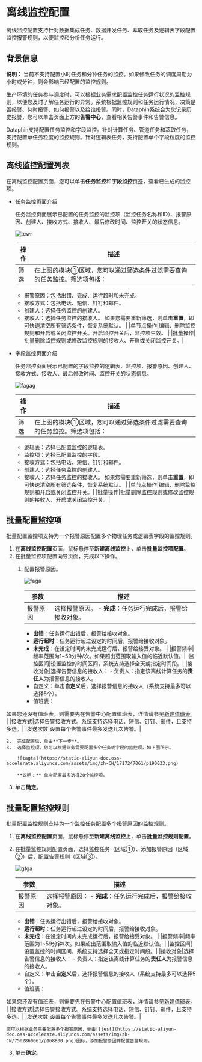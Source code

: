 # 离线监控配置

离线监控配置支持针对数据集成任务、数据开发任务、萃取任务及逻辑表字段配置监控报警规则，以便监控和分析任务运行。

## 背景信息

**说明：** 当前不支持配置小时任务和分钟任务的监控。如果修改任务的调度周期为小时或分钟，则会影响已经配置的监控规则。

生产环境的任务参与调度时，可以根据业务需求配置监控任务运行状况的监控规则，以便您及时了解任务运行的异常。系统根据监控规则和任务运行情况，决策是否报警、何时报警、如何报警以及给谁报警。同时，Dataphin系统会为您记录历史报警，您可以单击页面上方的**告警中心**，查看相关告警事件和告警信息。

Dataphin支持配置任务监控和字段监控。针对计算任务、管道任务和萃取任务，支持配置单任务粒度的监控规则。针对逻辑表任务，支持配置单个字段粒度的监控规则。

## 离线监控配置列表

在离线监控配置页面，您可以单击**任务监控**和**字段监控**页签，查看已生成的监控项。

-   任务监控页面介绍

    任务监控页面展示已配置的任务监控的监控项（监控任务名称和ID）、报警原因、创建人、接收方式、接收人、最后修改时间、监控开关的状态信息。

    ![tewr](https://static-aliyun-doc.oss-accelerate.aliyuncs.com/assets/img/zh-CN/8377760061/p165419.png)

    |操作|描述|
    |--|--|
    |筛选|在上图的模块①区域，您可以通过筛选条件过滤需要查询的任务监控。筛选项包括：

    -   报警原因：包括出错、完成、运行超时和未完成。
    -   接收方式：包括电话、短信、钉钉和邮件。
    -   创建人：选择任务监控的创建人。
    -   接收人：选择任务监控的接收人。
如果您需要重新筛选，则单击**重置**，即可快速清空所有筛选条件，恢复系统默认。 |
    |单节点操作|编辑、删除监控规则和开启或关闭监控开关。开启监控开关后，监控项生效。 |
    |批量操作|批量删除监控规则或修改监控规则的接收人、开启或关闭监控开关。|

-   字段监控页面介绍

    任务监控页面展示已配置的字段监控的逻辑表、监控项、报警原因、创建人、接收方式、接收人、最后修改时间、监控开关的状态信息。

    ![fagag](https://static-aliyun-doc.oss-accelerate.aliyuncs.com/assets/img/zh-CN/1717247061/p189951.png)

    |操作|描述|
    |--|--|
    |筛选|在上图的模块①区域，您可以通过筛选条件过滤需要查询的任务监控。筛选项包括：

    -   逻辑表：选择已配置监控的逻辑表。
    -   监控项：选择已配置监控的字段。
    -   接收方式：包括电话、短信、钉钉和邮件。
    -   创建人：选择任务监控的创建人。
    -   接收人：选择任务监控的接收人。
如果您需要重新筛选，则单击**重置**，即可快速清空所有筛选条件，恢复系统默认。 |
    |单节点操作|编辑、删除监控规则和开启或关闭监控开关。|
    |批量操作|批量删除监控规则或修改监控规则的接收人、开启或关闭监控开关。|


## 批量配置监控项

批量配置监控项支持为一个报警原因配置多个物理任务或逻辑表字段的监控规则。

1.  在**离线监控配置**页面，鼠标悬停至**新建离线监控**上，单击**批量监控项配置**。
2.  在批量监控项配置向导页面，完成以下操作。
    1.  配置报警原因。

        ![faga](https://static-aliyun-doc.oss-accelerate.aliyuncs.com/assets/img/zh-CN/1717247061/p190027.png)

        |参数|描述|
        |--|--|
        |报警原因|选择报警原因。        -   **完成**：任务运行完成后，报警给接收对象。
        -   **出错**：任务运行出错后，报警给接收对象。
        -   **运行超时**：任务运行超过设定的时间后，报警给接收对象。
        -   **未完成**：在设定时间内未完成运行后，报警给接受对象。 |
        |报警频率|频率范围为1~59分钟/次。如果超出范围取输入值的临近默认值。|
        |监控区间|设置监控的时间区间，系统支持选择全天或指定时间段。|
        |接收对象|选择告警信息的接收人：         -   负责人：指定该离线计算任务的**责任人**为报警信息的接收人。
        -   自定义：单击**自定义**后，选择报警信息的接收人（系统支持最多可以选择5个）。
        -   值班表：

如果您还没有值班表，则需要先在告警中心配置值班表，详情请参见[新建值班表](/cn.zh-CN/全局管理/告警中心/管理值班表.md)。 |
        |接收方式|选择告警接收方式。系统支持选择电话、短信、钉钉、邮件，且支持多选。|
        |发送次数|设置每个告警事件最多发送几次告警。|

    2.  完成配置后，单击**下一步**。
    3.  选择监控项。您可以根据业务需要配置多个任务或字段的监控项，如下图所示。

        ![tagta](https://static-aliyun-doc.oss-accelerate.aliyuncs.com/assets/img/zh-CN/1717247061/p190033.png)

        **说明：** 单次配置最多选择20个监控项。

3.  单击**确定**。

## 批量配置监控规则

批量配置监控规则支持为一个监控任务配置多个报警原因的监控规则。

1.  在**离线监控配置**页面，鼠标悬停至**新建离线监控**上，单击**批量监控规则配置**。
2.  在批量监控规则配置页面，选择监控任务（区域①）、添加报警原因（区域②）后，配置告警规则（区域③）。

    ![gfga](https://static-aliyun-doc.oss-accelerate.aliyuncs.com/assets/img/zh-CN/1717247061/p189971.png)

    |参数|描述|
    |--|--|
    |报警原因|选择报警原因：    -   **完成**：任务运行完成后，报警给接收对象。
    -   **出错**：任务运行出错后，报警给接收对象。
    -   **运行超时**：任务运行超过设定的时间后，报警给接收对象。
    -   **未完成**：在设定时间内未完成运行后，报警给接受对象。 |
    |报警频率|频率范围为1~59分钟/次。如果超出范围取输入值的临近默认值。|
    |监控区间|设置监控的时间区间，系统支持选择全天或指定时间段。|
    |接收对象|选择告警信息的接收人：     -   负责人：指定该离线计算任务的**责任人**为报警信息的接收人。
    -   自定义：单击**自定义**后，选择报警信息的接收人（系统支持最多可以选择5个）。
    -   值班表：

如果您还没有值班表，则需要先在告警中心配置值班表，详情请参见[新建值班表](/cn.zh-CN/全局管理/告警中心/管理值班表.md)。 |
    |接收方式|选择告警接收方式。系统支持选择电话、短信、钉钉、邮件，且支持多选。|
    |发送次数|设置每个告警事件最多发送几次告警。|

    您可以根据业务需要配置多个报警原因，单击![test](https://static-aliyun-doc.oss-accelerate.aliyuncs.com/assets/img/zh-CN/7502860061/p168800.png)图标，添加报警原因并配置告警规则。

3.  单击**确定**。

